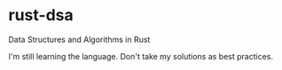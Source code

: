 # rust-dsa
Data Structures and Algorithms in Rust

I'm still learning the language. Don't take my solutions as best practices.
